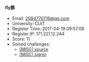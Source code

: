 #### fly鹏  

* Email: 2084770716@qq.com  
* University: CUIT  
* Register Time: 2017-04-19 09:57:06  
* Register IP: 171.221.12.244  
* Score: 11  
* Solved challenges: 
  * [[MISC] source](https://github.com/SniperOJ/Challenges/blob/master/MISC/source.json)  
  * [[MISC] signin](https://github.com/SniperOJ/Challenges/blob/master/MISC/signin.json)  
